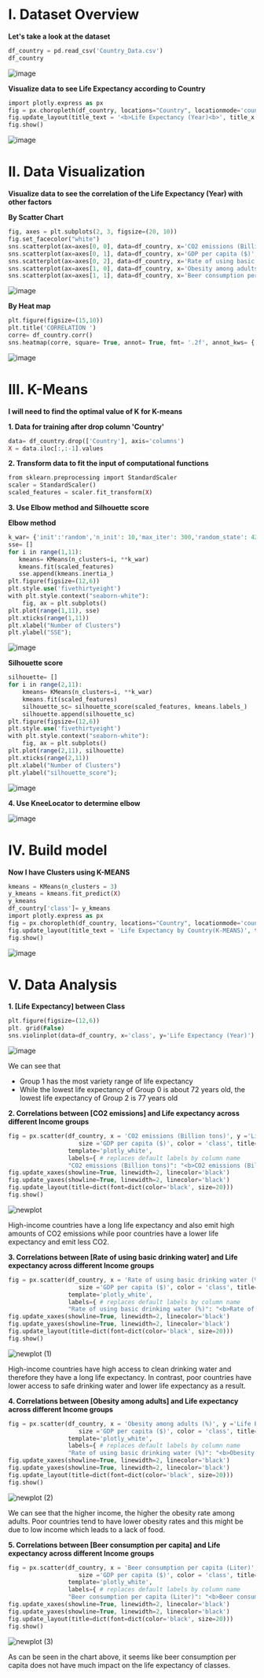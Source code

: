 # **I. Dataset Overview**
**Let's take a look at the dataset**
```php
df_country = pd.read_csv('Country_Data.csv')
df_country
```
![image](https://user-images.githubusercontent.com/131565330/234447826-3425b238-c99a-49e9-8125-1852ab87cd98.png)

**Visualize data to see Life Expectancy according to Country**
```php
import plotly.express as px
fig = px.choropleth(df_country, locations="Country", locationmode='country names', color='Life Expectancy (Year)', hover_name="Country", color_continuous_scale="tealrose", width=1300, height=500)
fig.update_layout(title_text = '<b>Life Expectancy (Year)<b>', title_x = 0.5)
fig.show()
```
![image](https://user-images.githubusercontent.com/131565330/234448079-07c5b28a-ebfd-4b54-887b-f4fa0e3df9b7.png)

# **II. Data Visualization**
**Visualize data to see the correlation of the Life Expectancy (Year)  with other factors**

**By Scatter Chart**
```php
fig, axes = plt.subplots(2, 3, figsize=(20, 10))
fig.set_facecolor("white")
sns.scatterplot(ax=axes[0, 0], data=df_country, x='CO2 emissions (Billion tons)', y='Life Expectancy (Year)', s=200, alpha=0.7,color='red')    
sns.scatterplot(ax=axes[0, 1], data=df_country, x='GDP per capita ($)', y='Life Expectancy (Year)', s=200, alpha=0.7, color='green')
sns.scatterplot(ax=axes[0, 2], data=df_country, x='Rate of using basic drinking water (%)', y='Life Expectancy (Year)', s=200, alpha=0.7, color='#fe00fa')
sns.scatterplot(ax=axes[1, 0], data=df_country, x='Obesity among adults (%)', y='Life Expectancy (Year)', s=200, alpha=0.7, color='#17becf')
sns.scatterplot(ax=axes[1, 1], data=df_country, x='Beer consumption per capita (Liter)', y='Life Expectancy (Year)', s=200, alpha=0.7, color='#ff9900')
```
![image](https://user-images.githubusercontent.com/131565330/234448416-737be06f-cf12-4a36-8c10-bfdc0735c955.png)

**By Heat map**
```php
plt.figure(figsize=(15,10))
plt.title('CORRELATION ')
corre= df_country.corr()
sns.heatmap(corre, square= True, annot= True, fmt= '.2f', annot_kws= {'size':10}, linecolor='white', linewidths=0.5);
```
![image](https://user-images.githubusercontent.com/131565330/234448958-8ef3e0e2-1316-478e-ae22-b29c0c8d4290.png)

# **III. K-Means**
**I will need to find the optimal value of K for K-means**

**1. Data for training after drop column 'Country'**
```php
data= df_country.drop(['Country'], axis='columns')
X = data.iloc[:,:-1].values
```

**2. Transform data to fit the input of computational functions**
```php
from sklearn.preprocessing import StandardScaler
scaler = StandardScaler()
scaled_features = scaler.fit_transform(X)
```

**3. Use Elbow method and Silhouette score**

**Elbow method**
```php
k_war= {'init':'random','n_init': 10,'max_iter': 300,'random_state': 42}
sse= []
for i in range(1,11):
   kmeans= KMeans(n_clusters=i, **k_war)
   kmeans.fit(scaled_features)
   sse.append(kmeans.inertia_)
plt.figure(figsize=(12,6))
plt.style.use('fivethirtyeight')
with plt.style.context("seaborn-white"):
    fig, ax = plt.subplots()  
plt.plot(range(1,11), sse)
plt.xticks(range(1,11))
plt.xlabel("Number of Clusters")
plt.ylabel("SSE");
```
![image](https://user-images.githubusercontent.com/131565330/234451627-c976669c-a761-4e65-bf09-f1c41332431d.png)

**Silhouette score**
```php
silhouette= []
for i in range(2,11):
    kmeans= KMeans(n_clusters=i, **k_war)
    kmeans.fit(scaled_features)
    silhouette_sc= silhouette_score(scaled_features, kmeans.labels_)
    silhouette.append(silhouette_sc)
plt.figure(figsize=(12,6))
plt.style.use('fivethirtyeight')
with plt.style.context("seaborn-white"):
    fig, ax = plt.subplots()  
plt.plot(range(2,11), silhouette)
plt.xticks(range(2,11))
plt.xlabel("Number of Clusters")
plt.ylabel("silhouette_score");
```
![image](https://user-images.githubusercontent.com/131565330/234451721-476a9b4d-c928-40b7-8a77-d50b2226408d.png)
 
**4. Use KneeLocator to determine elbow**

![image](https://user-images.githubusercontent.com/131565330/234452209-e9365ec8-7518-4595-a4db-4923635f30fd.png)

# **IV. Build model**
**Now I have Clusters using K-MEANS**
```php
kmeans = KMeans(n_clusters = 3)
y_kmeans = kmeans.fit_predict(X)
y_kmeans
df_country['class']= y_kmeans
import plotly.express as px
fig = px.choropleth(df_country, locations="Country", locationmode='country names', color='class', hover_name="Country", color_continuous_scale="tealrose")
fig.update_layout(title_text = 'Life Expectancy by Country(K-MEANS)', title_x = 0.5)
fig.show()
```
![image](https://user-images.githubusercontent.com/131565330/234453090-a09104cd-d3fc-4007-b904-c3ada07a641b.png)

# **V. Data Analysis**
**1. [Life Expectancy] between Class**
```php
plt.figure(figsize=(12,6))
plt. grid(False)
sns.violinplot(data=df_country, x='class', y='Life Expectancy (Year)');
```
![image](https://user-images.githubusercontent.com/131565330/234453384-7cbccd2b-9b59-47da-b42d-40d200634e70.png)

We can see that
* Group 1 has the most variety range of life expectancy
* While the lowest life expectancy of Group 0 is about 72 years old, the lowest life expectancy of Group 2 is 77 years old

**2. Correlations between [CO2 emissions] and Life expectancy across different Income groups**
```php
fig = px.scatter(df_country, x = 'CO2 emissions (Billion tons)', y ='Life Expectancy (Year)',
                    size ='GDP per capita ($)', color = 'class', title='Correlations between CO2 emissions and Life expectancy across different Income groups',
                 template='plotly_white',
                 labels={ # replaces default labels by column name
                 "CO2 emissions (Billion tons)": "<b>CO2 emissions (Billion tons)<b>",'Life Expectancy (Year)':'<b>Life Expectancy (Year)<b>'},)
fig.update_xaxes(showline=True, linewidth=2, linecolor='black')
fig.update_yaxes(showline=True, linewidth=2, linecolor='black')
fig.update_layout(title=dict(font=dict(color='black', size=20)))
fig.show()
```
![newplot](https://user-images.githubusercontent.com/131565330/234457624-a39b6b65-bcc5-444f-a0a1-7650847ecc17.png)

High-income countries have a long life expectancy and also emit high amounts of CO2 emissions while poor countries have a lower life expectancy and emit less CO2.

**3. Correlations between [Rate of using basic drinking water] and Life expectancy across different Income groups**
```php
fig = px.scatter(df_country, x = 'Rate of using basic drinking water (%)', y ='Life Expectancy (Year)',
                    size ='GDP per capita ($)', color = 'class', title='Correlations between Rate of using basic drinking water and Life expectancy across different Income groups',
                 template='plotly_white',
                 labels={ # replaces default labels by column name
                 "Rate of using basic drinking water (%)": "<b>Rate of using basic drinking water (%)<b>",'Life Expectancy (Year)':'<b>Life Expectancy (Year)<b>'},)
fig.update_xaxes(showline=True, linewidth=2, linecolor='black')
fig.update_yaxes(showline=True, linewidth=2, linecolor='black')
fig.update_layout(title=dict(font=dict(color='black', size=20)))
fig.show()
```
![newplot (1)](https://user-images.githubusercontent.com/131565330/234458065-f5af835d-eb12-40df-849b-360346b3d8b1.png)

High-income countries have high access to clean drinking water and therefore they have a long life expectancy. In contrast, poor countries have lower access to safe drinking water and lower life expectancy as a result.

**4. Correlations between [Obesity among adults] and Life expectancy across different Income groups**
```php
fig = px.scatter(df_country, x = 'Obesity among adults (%)', y ='Life Expectancy (Year)',
                    size ='GDP per capita ($)', color = 'class', title='Correlations between Obesity among adults and Life expectancy across different Income groups',
                 template='plotly_white',
                 labels={ # replaces default labels by column name
                 "Rate of using basic drinking water (%)": "<b>Obesity among adults (%)<b>",'Life Expectancy (Year)':'<b>Life Expectancy (Year)<b>'},)
fig.update_xaxes(showline=True, linewidth=2, linecolor='black')
fig.update_yaxes(showline=True, linewidth=2, linecolor='black')
fig.update_layout(title=dict(font=dict(color='black', size=20)))
fig.show()
```
![newplot (2)](https://user-images.githubusercontent.com/131565330/234458391-de15725f-0e7e-4462-b988-2b9eab0a5904.png)

We can see that the higher income, the higher the obesity rate among adults. Poor countries tend to have lower obesity rates and this might be due to low income which leads to a lack of food.

**5. Correlations between [Beer consumption per capita] and Life expectancy across different Income groups**
```php
fig = px.scatter(df_country, x = 'Beer consumption per capita (Liter)', y ='Life Expectancy (Year)',
                    size ='GDP per capita ($)', color = 'class', title='Correlations between Beer consumption per capita and Life expectancy across different Income groups',
                 template='plotly_white',
                 labels={ # replaces default labels by column name
                 "Beer consumption per capita (Liter)": "<b>Beer consumption per capita (Liter)<b>",'Life Expectancy (Year)':'<b>Life Expectancy (Year)<b>'},)
fig.update_xaxes(showline=True, linewidth=2, linecolor='black')
fig.update_yaxes(showline=True, linewidth=2, linecolor='black')
fig.update_layout(title=dict(font=dict(color='black', size=20)))
fig.show()
```

![newplot (3)](https://user-images.githubusercontent.com/131565330/234460988-e100f1d6-c7c7-446d-97b4-7ccf5d587621.png)

As can be seen in the chart above, it seems like beer consumption per capita does not have much impact on the life expectancy of classes.
